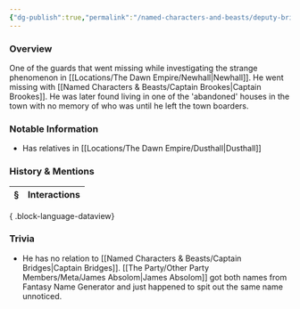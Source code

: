 ```yaml
---
{"dg-publish":true,"permalink":"/named-characters-and-beasts/deputy-bridges/","tags":["NPC"],"updated":"2025-06-10T19:10:58.157+01:00"}
---
```


### Overview
One of the guards that went missing while investigating the strange phenomenon in [[Locations/The Dawn Empire/Newhall\|Newhall]]. He went missing with [[Named Characters & Beasts/Captain Brookes\|Captain Brookes]]. He was later found living in one of the 'abandoned' houses in the town with no memory of who was until he left the town boarders. 

### Notable Information 
- Has relatives in [[Locations/The Dawn Empire/Dusthall\|Dusthall]] 

### History & Mentions
| § | Interactions |
| - | ------------ |

{ .block-language-dataview}

### Trivia 
- He has no relation to [[Named Characters & Beasts/Captain Bridges\|Captain Bridges]]. [[The Party/Other Party Members/Meta/James Absolom\|James Absolom]] got both names from Fantasy Name Generator and just happened to spit out the same name unnoticed. 